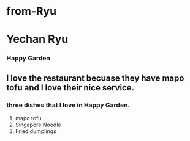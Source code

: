 # from-Ryu
# Yechan Ryu
### Happy Garden
I love the restaurant becuase they have **mapo tofu** and I love their **nice service**.
---
### three dishes that I love in Happy Garden.
1. mapo tofu
2. Singapore Noodle
3. Fried dumplings

